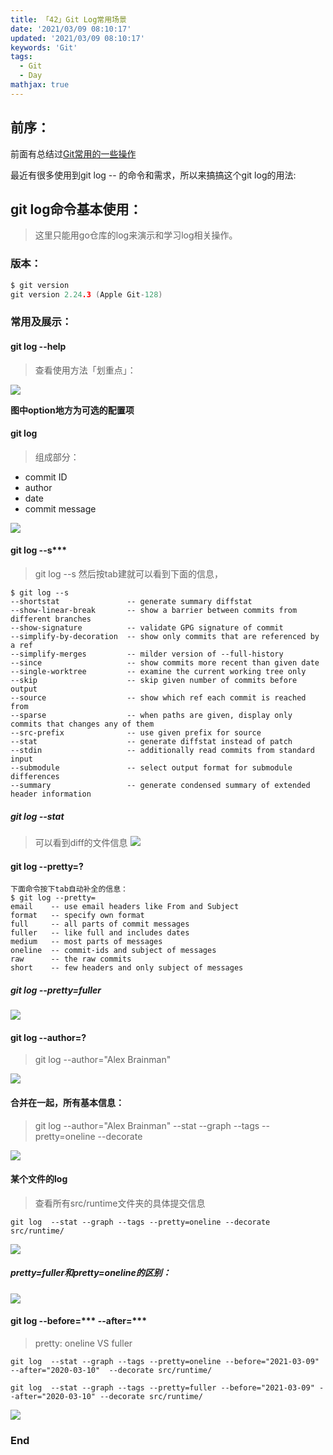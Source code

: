 ```yaml
---
title: 「42」Git Log常用场景
date: '2021/03/09 08:10:17'
updated: '2021/03/09 08:10:17'
keywords: 'Git'
tags:
  - Git
  - Day
mathjax: true
---
```


## 前序：
前面有总结过[Git常用的一些操作](https://blog.imrcrab.com/archives/3c1dd822.html)

最近有很多使用到git log -- 的命令和需求，所以来搞搞这个git log的用法:

<!--more-->

## git log命令基本使用：

>这里只能用go仓库的log来演示和学习log相关操作。

### 版本：

```go
$ git version
git version 2.24.3 (Apple Git-128)
```


### 常用及展示：

#### git log --help

>查看使用方法「划重点」：

![](https://crab-1251738482.cos.ap-guangzhou.myqcloud.com/clipboard_20210309_010044.png)

**图中option地方为可选的配置项**

#### git log 

>组成部分：

* commit ID
* author
* date
* commit message

![](https://crab-1251738482.cos.ap-guangzhou.myqcloud.com/clipboard_20210309_125518.png)

#### git log --s***

>git log --s 然后按tab建就可以看到下面的信息，

```git
$ git log --s
--shortstat               -- generate summary diffstat
--show-linear-break       -- show a barrier between commits from different branches
--show-signature          -- validate GPG signature of commit
--simplify-by-decoration  -- show only commits that are referenced by a ref
--simplify-merges         -- milder version of --full-history
--since                   -- show commits more recent than given date
--single-worktree         -- examine the current working tree only
--skip                    -- skip given number of commits before output
--source                  -- show which ref each commit is reached from
--sparse                  -- when paths are given, display only commits that changes any of them
--src-prefix              -- use given prefix for source
--stat                    -- generate diffstat instead of patch
--stdin                   -- additionally read commits from standard input
--submodule               -- select output format for submodule differences
--summary                 -- generate condensed summary of extended header information

```

##### git log --stat

>可以看到diff的文件信息
![](https://crab-1251738482.cos.ap-guangzhou.myqcloud.com/clipboard_20210309_010656.png)

#### git log --pretty=?

```git
下面命令按下tab自动补全的信息：
$ git log --pretty= 
email    -- use email headers like From and Subject
format   -- specify own format
full     -- all parts of commit messages
fuller   -- like full and includes dates
medium   -- most parts of messages
oneline  -- commit-ids and subject of messages
raw      -- the raw commits
short    -- few headers and only subject of messages
```

##### git log --pretty=fuller

![](https://crab-1251738482.cos.ap-guangzhou.myqcloud.com/clipboard_20210309_011529.png)

#### git log --author=?

> git log --author="Alex Brainman"

![](https://crab-1251738482.cos.ap-guangzhou.myqcloud.com/clipboard_20210309_011728.png)

#### 合并在一起，所有基本信息：

>git log --author="Alex Brainman" --stat --graph --tags --pretty=oneline --decorate

![](https://crab-1251738482.cos.ap-guangzhou.myqcloud.com/clipboard_20210309_012016.png)

#### 某个文件的log

>查看所有src/runtime文件夹的具体提交信息

```git
git log  --stat --graph --tags --pretty=oneline --decorate src/runtime/
```

![](https://crab-1251738482.cos.ap-guangzhou.myqcloud.com/clipboard_20210309_012342.png)


##### pretty=fuller和pretty=oneline的区别：

![](https://crab-1251738482.cos.ap-guangzhou.myqcloud.com/clipboard_20210309_012556.png)

#### git log --before=*** --after=***

>pretty: oneline VS fuller
```git
git log  --stat --graph --tags --pretty=oneline --before="2021-03-09" --after="2020-03-10"  --decorate src/runtime/

git log  --stat --graph --tags --pretty=fuller --before="2021-03-09" --after="2020-03-10" --decorate src/runtime/
```

![](https://crab-1251738482.cos.ap-guangzhou.myqcloud.com/clipboard_20210309_013157.png)

### End